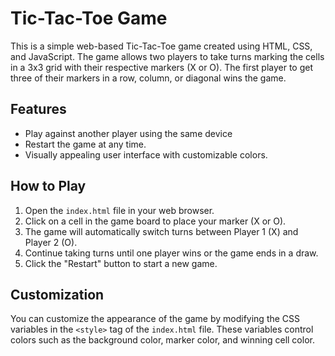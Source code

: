 # Tic-Tac-Toe Game

This is a simple web-based Tic-Tac-Toe game created using HTML, CSS, and JavaScript. The game allows two players to take turns marking the cells in a 3x3 grid with their respective markers (X or O). The first player to get three of their markers in a row, column, or diagonal wins the game.

## Features

- Play against another player using the same device
- Restart the game at any time.
- Visually appealing user interface with customizable colors.

## How to Play

1. Open the `index.html` file in your web browser.
2. Click on a cell in the game board to place your marker (X or O).
3. The game will automatically switch turns between Player 1 (X) and Player 2 (O).
4. Continue taking turns until one player wins or the game ends in a draw.
5. Click the "Restart" button to start a new game.

## Customization

You can customize the appearance of the game by modifying the CSS variables in the `<style>` tag of the `index.html` file. These variables control colors such as the background color, marker color, and winning cell color.

